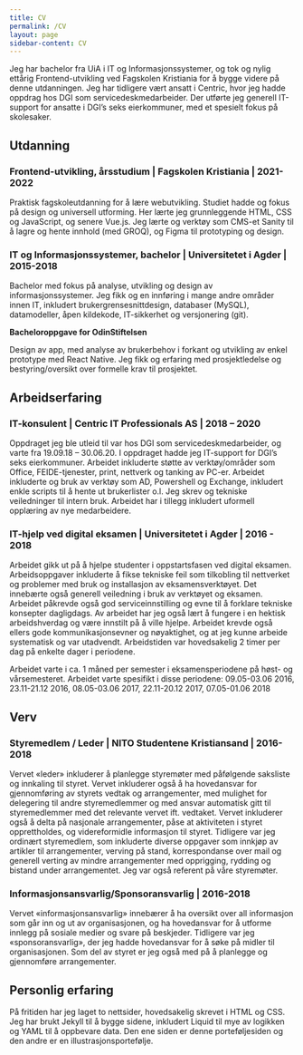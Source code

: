 ```yaml
---
title: CV
permalink: /CV
layout: page
sidebar-content: CV
---
```


Jeg har bachelor fra UiA i IT og Informasjonssystemer, og tok og nylig ettårig Frontend-utvikling ved Fagskolen Kristiania for å bygge videre på denne utdanningen. Jeg har tidligere vært ansatt i Centric, hvor jeg hadde oppdrag hos DGI som servicedeskmedarbeider. Der utførte jeg generell IT-support for ansatte i DGI’s seks eierkommuner, med et spesielt fokus på skolesaker.
## Utdanning
### Frontend-utvikling, årsstudium | Fagskolen Kristiania | 2021-2022
Praktisk fagskoleutdanning for å lære webutvikling. Studiet hadde og fokus på design og
universell utforming. Her lærte jeg grunnleggende HTML, CSS og JavaScript, og senere
Vue.js. Jeg lærte og verktøy som CMS-et Sanity til å lagre og hente innhold (med GROQ), og
Figma til prototyping og design.

### IT og Informasjonssystemer, bachelor | Universitetet i Agder | 2015-2018
Bachelor med fokus på analyse, utvikling og design av informasjonssystemer. Jeg fikk og en
innføring i mange andre områder innen IT, inkludert brukergrensesnittdesign, databaser
(MySQL), datamodeller, åpen kildekode, IT-sikkerhet og versjonering (git). 

**Bacheloroppgave for OdinStiftelsen**

Design av app, med analyse av brukerbehov i forkant og utvikling av enkel prototype
med React Native. Jeg fikk og erfaring med prosjektledelse og bestyring/oversikt over
formelle krav til prosjektet.


## Arbeidserfaring

### IT-konsulent | Centric IT Professionals AS | 2018 – 2020 
Oppdraget jeg ble utleid til var hos DGI som servicedeskmedarbeider, og varte fra 19.09.18 –
30.06.20. I oppdraget hadde jeg IT-support for DGI’s seks eierkommuner. Arbeidet inkluderte
støtte av verktøy/områder som Office, FEIDE-tjenester, print, nettverk og tanking av PC-er.
Arbeidet inkluderte og bruk av verktøy som AD, Powershell og Exchange, inkludert enkle
scripts til å hente ut brukerlister o.l. Jeg skrev og tekniske veiledninger til intern bruk.
Arbeidet har i tillegg inkludert uformell opplæring av nye medarbeidere.

### IT-hjelp ved digital eksamen | Universitetet i Agder | 2016 - 2018
Arbeidet gikk ut på å hjelpe studenter i oppstartsfasen ved digital eksamen. Arbeidsoppgaver inkluderte å fikse tekniske feil som tilkobling til nettverket og problemer med bruk og installasjon av eksamensverktøyet. Det innebærte også generell veiledning i bruk av verktøyet og eksamen. Arbeidet påkrevde også god serviceinnstilling og evne til å forklare tekniske konsepter dagligdags. Av arbeidet har jeg også lært å fungere i en hektisk arbeidshverdag og være innstilt på å ville hjelpe. Arbeidet krevde også ellers gode kommunikasjonsevner og nøyaktighet, og at jeg kunne arbeide systematisk og var utadvendt. Arbeidstiden var hovedsakelig 2 timer per dag på enkelte dager i periodene.

Arbeidet varte i ca. 1 måned per semester i eksamensperiodene på høst- og vårsemesteret. Arbeidet varte spesifikt i disse periodene: 09.05-03.06 2016, 23.11-21.12 2016, 08.05-03.06 2017, 22.11-20.12 2017, 07.05-01.06 2018

## Verv
### Styremedlem / Leder | NITO Studentene Kristiansand | 2016-2018
Vervet «leder» inkluderer å planlegge styremøter med påfølgende saksliste og innkaling til styret. Vervet inkluderer også å ha hovedansvar for gjennomføring av styrets vedtak og arrangementer, med mulighet for delegering til andre styremedlemmer og med ansvar automatisk gitt til styremedlemmer med det relevante vervet ift. vedtaket. Vervet inkluderer også å delta på nasjonale arrangementer, påse at aktiviteten i styret opprettholdes, og videreformidle informasjon til styret. Tidligere var jeg ordinært styremedlem, som inkluderte diverse oppgaver som innkjøp av artikler til arrangementer, verving på stand, korrespondanse over mail og generell verting av mindre arrangementer med opprigging, rydding og bistand under arrangementet. Jeg var også referent på våre styremøter.

### Informasjonsansvarlig/Sponsoransvarlig | 2016-2018
Vervet «informasjonsansvarlig» innebærer å ha oversikt over all informasjon som går inn og ut av organisasjonen, og ha hovedansvar for å utforme innlegg på sosiale medier og svare på beskjeder. Tidligere var jeg «sponsoransvarlig», der jeg hadde hovedansvar for å søke på midler til organisasjonen. Som del av styret er jeg også med på å planlegge og gjennomføre arrangementer.

## Personlig erfaring
På fritiden har jeg laget to nettsider, hovedsakelig skrevet i HTML og CSS. Jeg har
brukt Jekyll til å bygge sidene, inkludert Liquid til mye av logikken og YAML til å oppbevare
data. Den ene siden er denne porteføljesiden og den andre er en illustrasjonsportefølje.